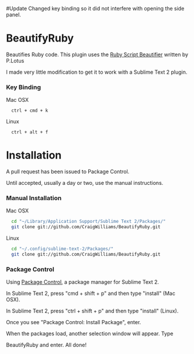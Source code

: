 #Update
  Changed key binding so it did not interfere with opening the side panel.

# BeautifyRuby

Beautifies Ruby code. This plugin uses the [Ruby Script Beautifier](http://www.arachnoid.com/ruby/rubyBeautifier.html) written by P.Lotus

I made very little modification to get it to work with a Sublime Text 2 plugin.

### Key Binding

Mac OSX

```
  ctrl + cmd + k
```
Linux

```
  ctrl + alt + f
```

# Installation

A pull request has been issued to Package Control.

Until accepted, usually a day or two, use the manual instructions.

### Manual Installation

Mac OSX

```bash
  cd "~/Library/Application Support/Sublime Text 2/Packages/"
  git clone git://github.com/CraigWilliams/BeautifyRuby.git
```
Linux

```bash
  cd "~/.config/sublime-text-2/Packages/"
  git clone git://github.com/CraigWilliams/BeautifyRuby.git
```

### Package Control
Using [Package Control](http://wbond.net/sublime_packages/package_control), a
package manager for Sublime Text 2.

In Sublime Text 2, press "cmd + shift + p" and then type "install" (Mac OSX).

In Sublime Text 2, press "ctrl + shift + p" and then type "install" (Linux).

Once you see "Package Control: Install Package", enter.

When the packages load, another selection window will appear. Type

BeautifyRuby and enter. All done!